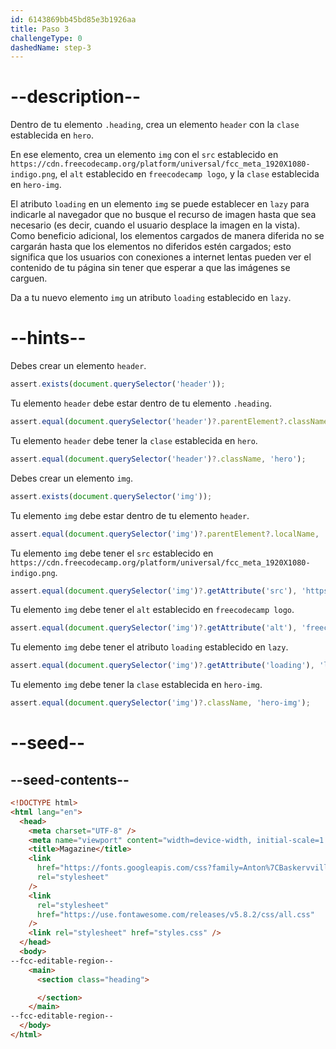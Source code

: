 ```yaml
---
id: 6143869bb45bd85e3b1926aa
title: Paso 3
challengeType: 0
dashedName: step-3
---
```


# --description--

Dentro de tu elemento `.heading`, crea un elemento `header` con la `clase` establecida en `hero`.

En ese elemento, crea un elemento `img` con el `src` establecido en `https://cdn.freecodecamp.org/platform/universal/fcc_meta_1920X1080-indigo.png`, el `alt` establecido en `freecodecamp logo`, y la `clase` establecida en `hero-img`.

El atributo `loading` en un elemento `img` se puede establecer en `lazy` para indicarle al navegador que no busque el recurso de imagen hasta que sea necesario (es decir, cuando el usuario desplace la imagen en la vista). Como beneficio adicional, los elementos cargados de manera diferida no se cargarán hasta que los elementos no diferidos estén cargados; esto significa que los usuarios con conexiones a internet lentas pueden ver el contenido de tu página sin tener que esperar a que las imágenes se carguen.

Da a tu nuevo elemento `img` un atributo `loading` establecido en `lazy`.

# --hints--

Debes crear un elemento `header`.

```js
assert.exists(document.querySelector('header'));
```

Tu elemento `header` debe estar dentro de tu elemento `.heading`.

```js
assert.equal(document.querySelector('header')?.parentElement?.className, 'heading');
```

Tu elemento `header` debe tener la `clase` establecida en `hero`.

```js
assert.equal(document.querySelector('header')?.className, 'hero');
```

Debes crear un elemento `img`.

```js
assert.exists(document.querySelector('img'));
```

Tu elemento `img` debe estar dentro de tu elemento `header`.

```js
assert.equal(document.querySelector('img')?.parentElement?.localName, 'header');
```

Tu elemento `img` debe tener el `src` establecido en `https://cdn.freecodecamp.org/platform/universal/fcc_meta_1920X1080-indigo.png`.

```js
assert.equal(document.querySelector('img')?.getAttribute('src'), 'https://cdn.freecodecamp.org/platform/universal/fcc_meta_1920X1080-indigo.png');
```

Tu elemento `img` debe tener el `alt` establecido en `freecodecamp logo`.

```js
assert.equal(document.querySelector('img')?.getAttribute('alt'), 'freecodecamp logo');
```

Tu elemento `img` debe tener el atributo `loading` establecido en `lazy`.

```js
assert.equal(document.querySelector('img')?.getAttribute('loading'), 'lazy');
```

Tu elemento `img` debe tener la `clase` establecida en `hero-img`.

```js
assert.equal(document.querySelector('img')?.className, 'hero-img');
```

# --seed--

## --seed-contents--

```html
<!DOCTYPE html>
<html lang="en">
  <head>
    <meta charset="UTF-8" />
    <meta name="viewport" content="width=device-width, initial-scale=1.0" />
    <title>Magazine</title>
    <link
      href="https://fonts.googleapis.com/css?family=Anton%7CBaskervville%7CRaleway&display=swap"
      rel="stylesheet"
    />
    <link
      rel="stylesheet"
      href="https://use.fontawesome.com/releases/v5.8.2/css/all.css"
    />
    <link rel="stylesheet" href="styles.css" />
  </head>
  <body>
--fcc-editable-region--
    <main>
      <section class="heading">

      </section>
    </main>
--fcc-editable-region--
  </body>
</html>
```

```css

```
